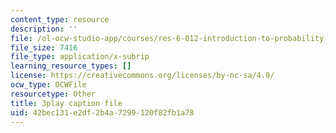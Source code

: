 ```yaml
---
content_type: resource
description: ''
file: /ol-ocw-studio-app/courses/res-6-012-introduction-to-probability-spring-2018/42bec131e2df2b4a7299120f82fb1a78_X04gTpC7wAs.srt
file_size: 7416
file_type: application/x-subrip
learning_resource_types: []
license: https://creativecommons.org/licenses/by-nc-sa/4.0/
ocw_type: OCWFile
resourcetype: Other
title: 3play caption file
uid: 42bec131-e2df-2b4a-7299-120f82fb1a78
---
```


